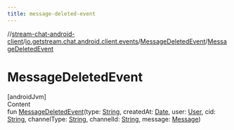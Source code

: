 ```yaml
---
title: message-deleted-event
---
```

//[stream-chat-android-client](../../../index.md)/[io.getstream.chat.android.client.events](../index.md)/[MessageDeletedEvent](index.md)/[MessageDeletedEvent](MessageDeletedEvent.md)



# MessageDeletedEvent  
[androidJvm]  
Content  
fun [MessageDeletedEvent](MessageDeletedEvent.md)(type: [String](https://kotlinlang.org/api/latest/jvm/stdlib/kotlin/-string/index.html), createdAt: [Date](https://developer.android.com/reference/kotlin/java/util/Date.html), user: [User](../../io.getstream.chat.android.client.models/User/index.md), cid: [String](https://kotlinlang.org/api/latest/jvm/stdlib/kotlin/-string/index.html), channelType: [String](https://kotlinlang.org/api/latest/jvm/stdlib/kotlin/-string/index.html), channelId: [String](https://kotlinlang.org/api/latest/jvm/stdlib/kotlin/-string/index.html), message: [Message](../../io.getstream.chat.android.client.models/Message/index.md))  



